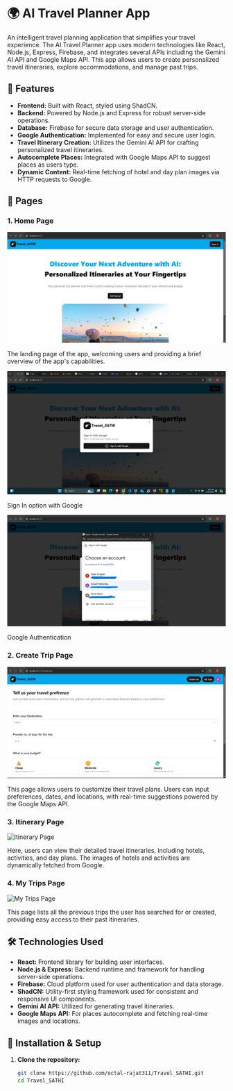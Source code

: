 # 🌍 AI Travel Planner App

An intelligent travel planning application that simplifies your travel experience. The AI Travel Planner app uses modern technologies like React, Node.js, Express, Firebase, and integrates several APIs including the Gemini AI API and Google Maps API. This app allows users to create personalized travel itineraries, explore accommodations, and manage past trips.

## 🚀 Features

- **Frontend:** Built with React, styled using ShadCN.
- **Backend:** Powered by Node.js and Express for robust server-side operations.
- **Database:** Firebase for secure data storage and user authentication.
- **Google Authentication:** Implemented for easy and secure user login.
- **Travel Itinerary Creation:** Utilizes the Gemini AI API for crafting personalized travel itineraries.
- **Autocomplete Places:** Integrated with Google Maps API to suggest places as users type.
- **Dynamic Content:** Real-time fetching of hotel and day plan images via HTTP requests to Google.

## 📄 Pages

### 1. Home Page
![Home Page](./src/assets/home.png)

The landing page of the app, welcoming users and providing a brief overview of the app's capabilities.

![Home Page](./src/assets/login.png)

Sign In option with Google 

![Home Page](./src/assets/login2.png)

Google Authentication

### 2. Create Trip Page
![Create Trip Page](./src/assets/create_trip1.png)

This page allows users to customize their travel plans. Users can input preferences, dates, and locations, with real-time suggestions powered by the Google Maps API.

### 3. Itinerary Page
![Itinerary Page](./assets/itinerary-page.png)

Here, users can view their detailed travel itineraries, including hotels, activities, and day plans. The images of hotels and activities are dynamically fetched from Google.

### 4. My Trips Page
![My Trips Page](./assets/my-trips-page.png)

This page lists all the previous trips the user has searched for or created, providing easy access to their past itineraries.

## 🛠️ Technologies Used

- **React:** Frontend library for building user interfaces.
- **Node.js & Express:** Backend runtime and framework for handling server-side operations.
- **Firebase:** Cloud platform used for user authentication and data storage.
- **ShadCN:** Utility-first styling framework used for consistent and responsive UI components.
- **Gemini AI API:** Utilized for generating travel itineraries.
- **Google Maps API:** For places autocomplete and fetching real-time images and locations.

## 🔧 Installation & Setup

1. **Clone the repository:**
   ```bash
   git clone https://github.com/octal-rajat311/Travel_SATHI.git
   cd Travel_SATHI
